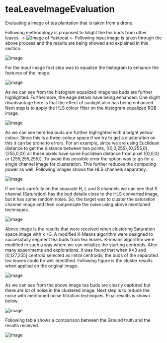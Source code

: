 # teaLeaveImageEvaluation
 Evaluating a image of tea plantation that is taken from a drone.
 
 Following methodology is proposed to hilight the tea buds from other leaves.
-> 
![Image of Yaktocat](https://user-images.githubusercontent.com/25722196/69854725-cf04da80-12af-11ea-8b1b-8d27862a0bbd.png)
<-
Following input image is taken through the above process and the results are being showed and explained in this section.

![image](https://user-images.githubusercontent.com/25722196/69854815-0a070e00-12b0-11ea-92ae-891dea871d97.png)

For the input image first step was to equalize the histogram to enhance the features of the image.

![image](https://user-images.githubusercontent.com/25722196/69854836-19865700-12b0-11ea-8d41-5e58ac8ce8ee.png)

As we can see from the histogram equalized image tea buds are further highlighted. Furthermore, the edge details have being enhanced. One slight disadvantage here is that the effect of sunlight also has being enhanced. 
Next step is to apply the HLS colour filter on the histogram equalized RGB image.

![image](https://user-images.githubusercontent.com/25722196/69854913-53575d80-12b0-11ea-8cd9-cffb40aef857.png)

As we can see here tea buds are further highlighted with a bright yellow colour. Since this is a three-colour space if we try to get a clusteration on this it can be prone to errors. For an example, since we are using Euclidean distance to get the distance between two points, ({0,0,255},{0,255,0},{255,0,0}) all these pixels have same Euclidean distance from pixel ({0,0,0} or {255,255,255}). To avoid this possible error the option was to go for a single channel image for clusteration. This further reduces the computing power as well. Following images shows the HLS channels separately. 

![image](https://user-images.githubusercontent.com/25722196/69855044-9dd8da00-12b0-11ea-900d-beed69444a08.png)

If we look carefully on the separate H, L and S channels we can see that S channel (Saturation) has the bud details close to the HLS converted image, but it has some random noise. So, the target was to cluster the saturation channel image and then compensate the noise using above mentioned techniques. 

![image](https://user-images.githubusercontent.com/25722196/69855075-b648f480-12b0-11ea-9b00-0596351a6de5.png)

Above image is the results that were received when clustering Saturation space image with k =3. A modified K-Means algorithm were designed to successfully segment tea buds from tea leaves. K-means algorithm were modified in such a way where we can initialize the starting centroids.  After many experiments and explorations, it was found that when K=3 and [0,127,255] centroid selected as initial centroids, the buds of the separated tea leaves could be well identified.
Following figure is the cluster results when applied on the original image. 

![image](https://user-images.githubusercontent.com/25722196/69855130-ceb90f00-12b0-11ea-9bf8-c7824056eddf.png)

As we can see from the above image tea buds are clearly captured but there are lot of noise in the clustered image.  Next step is to reduce the noise with mentioned noise filtration techniques. 
Final results is shown below.

![image](https://user-images.githubusercontent.com/25722196/69855195-f7d99f80-12b0-11ea-88d9-c8f461081546.png)

Following table shows a comparison between the Ground truth and the results recieved.

![image](https://user-images.githubusercontent.com/25722196/69855291-3707f080-12b1-11ea-8783-c587416879ac.png)

